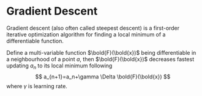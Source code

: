 # Gradient Descent

Gradient descent (also often called steepest descent) is a first-order iterative optimization algorithm for finding a local minimum of a differentiable function. 

Define a multi-variable function $\bold{F}(\bold{x})$ being differentiable in a neighbourhood of a point $a$, then $\bold{F}(\bold{x})$ decreases fastest updating $a_n$ to its local minimum following
$$
a_{n+1}=a_n+\gamma \Delta \bold{F}(\bold{x})
$$
where $\gamma$ is learning rate.